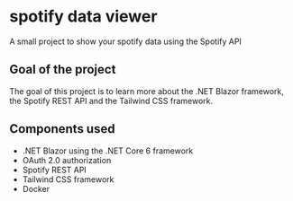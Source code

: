 # spotify data viewer
 A small project to show your spotify data using the Spotify API

## Goal of the project
The goal of this project is to learn more about the .NET Blazor framework, the Spotify REST API and the Tailwind CSS framework.

## Components used
- .NET Blazor using the .NET Core 6 framework
- OAuth 2.0 authorization
- Spotify REST API
- Tailwind CSS framework
- Docker
